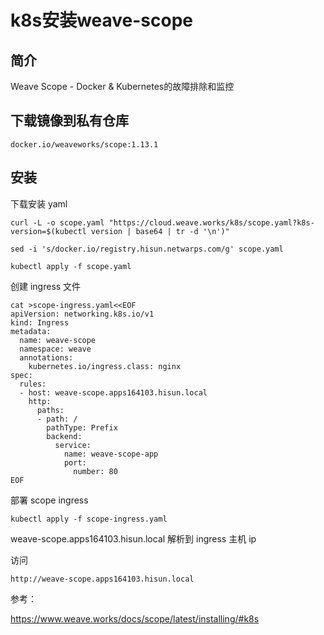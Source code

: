 # k8s安装weave-scope

## 简介

Weave Scope - Docker & Kubernetes的故障排除和监控

## 下载镜像到私有仓库

```
docker.io/weaveworks/scope:1.13.1
```

## 安装

下载安装 yaml

```
curl -L -o scope.yaml "https://cloud.weave.works/k8s/scope.yaml?k8s-version=$(kubectl version | base64 | tr -d '\n')"
```

```
sed -i 's/docker.io/registry.hisun.netwarps.com/g' scope.yaml
```

```
kubectl apply -f scope.yaml
```

创建 ingress 文件

```
cat >scope-ingress.yaml<<EOF
apiVersion: networking.k8s.io/v1
kind: Ingress
metadata:
  name: weave-scope
  namespace: weave
  annotations:
    kubernetes.io/ingress.class: nginx
spec:
  rules:
  - host: weave-scope.apps164103.hisun.local
    http:
      paths:
      - path: /
        pathType: Prefix
        backend:
          service:
            name: weave-scope-app
            port:
              number: 80
EOF
```

部署 scope ingress

```
kubectl apply -f scope-ingress.yaml
```

weave-scope.apps164103.hisun.local 解析到 ingress 主机 ip

访问 

```
http://weave-scope.apps164103.hisun.local
```

参考：

https://www.weave.works/docs/scope/latest/installing/#k8s